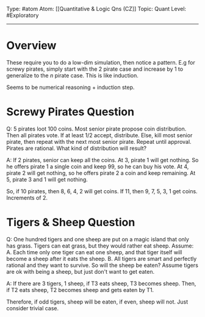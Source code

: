 Type: #atom
Atom: [[Quantitative & Logic Qns (CZ]]
Topic: Quant 
Level: #Exploratory 

----
# Overview

These require you to do a low-dim simulation, then notice a pattern. E.g for screwy pirates, simply start with the 2 pirate case and increase by 1 to generalize to the $n$ pirate case. This is like induction. 

Seems to be numerical reasoning + induction step.

# Screwy Pirates Question

Q: 5 pirates loot 100 coins. Most senior pirate propose coin distribution. Then all pirates vote. If at least 1/2 accept, distribute. Else, kill most senior pirate, then repeat with the next most senior pirate. Repeat until approval. Pirates are rational. What kind of distribution will result?

A: If 2 pirates, senior can keep all the coins. At 3, pirate 1 will get nothing. So he offers pirate 1 a single coin and keep 99, so he can buy his vote. At 4, pirate 2 will get nothing, so he offers pirate 2 a coin and keep remaining. At 5, pirate 3 and 1 will get nothing. 

So, if 10 pirates, then 8, 6, 4, 2 will get coins. If 11, then 9, 7, 5, 3, 1 get coins. Increments of 2.

# Tigers & Sheep Question

Q: One hundred tigers and one sheep are put on a magic island that only has grass. Tigers can eat grass, but they would rather eat sheep. Assume: A. Each time only one tiger can eat one sheep, and that tiger itself will become a sheep after it eats the sheep. B. All tigers are smart and perfectly rational and they want to survive. So will the sheep be eaten? Assume tigers are ok with being a sheep, but just don't want to get eaten.

A: If there are 3 tigers, 1 sheep, if T3 eats sheep, T3 becomes sheep. Then, if T2 eats sheep, T2 becomes sheep and gets eaten by T1.

Therefore, if odd tigers, sheep will be eaten, if even, sheep will not. Just consider trivial case.